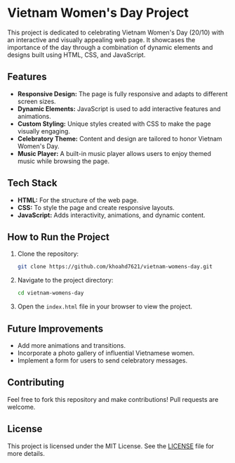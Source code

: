 # Vietnam Women's Day Project

This project is dedicated to celebrating Vietnam Women's Day (20/10) with an interactive and visually appealing web page. It showcases the importance of the day through a combination of dynamic elements and designs built using HTML, CSS, and JavaScript.

## Features

- **Responsive Design:** The page is fully responsive and adapts to different screen sizes.
- **Dynamic Elements:** JavaScript is used to add interactive features and animations.
- **Custom Styling:** Unique styles created with CSS to make the page visually engaging.
- **Celebratory Theme:** Content and design are tailored to honor Vietnam Women's Day.
- **Music Player:** A built-in music player allows users to enjoy themed music while browsing the page.

## Tech Stack

- **HTML:** For the structure of the web page.
- **CSS:** To style the page and create responsive layouts.
- **JavaScript:** Adds interactivity, animations, and dynamic content.

## How to Run the Project

1. Clone the repository:

   ```bash
   git clone https://github.com/khoahd7621/vietnam-womens-day.git
   ```

2. Navigate to the project directory:

   ```bash
   cd vietnam-womens-day
   ```

3. Open the `index.html` file in your browser to view the project.

## Future Improvements

- Add more animations and transitions.
- Incorporate a photo gallery of influential Vietnamese women.
- Implement a form for users to send celebratory messages.

## Contributing

Feel free to fork this repository and make contributions! Pull requests are welcome.

## License

This project is licensed under the MIT License. See the [LICENSE](LICENSE) file for more details.
